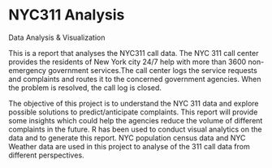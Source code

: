 # NYC311 Analysis
Data Analysis &amp; Visualization 

This is a  report that analyses the NYC311 call data. The NYC 311 call center provides the residents of New York city 24/7 help with more than 3600 non-emergency government services.The call center logs the service requests and complaints and routes it to the concerned government agencies. When the problem is resolved, the call log is closed. 

The objective of this project is to understand the NYC 311 data and explore possible solutions to predict/anticipate complaints. 
This report will provide some insights which could help the agencies reduce the volume of different complaints in the future. 
R has been used to conduct visual analytics on the data and to generate this report.
NYC population census data and NYC Weather data are used in this project to analyse of the 311 call data from different perspectives.
